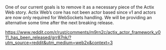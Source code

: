 One of our current goals is to remove it as a necessary piece of the Actix Web story. Actix Web’s core has not been actor based since v1 and actors are now only required for WebSockets handling. We will be providing an alternative some time after the next breaking release.

https://www.reddit.com/r/rust/comments/m9rn2c/actix_actor_framework_v011_has_been_released/grr87nk/?utm_source=reddit&utm_medium=web2x&context=3
